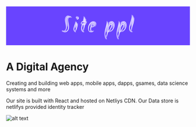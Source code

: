 ![alt text](src/Images/header.png)

# A Digital Agency 

Creating and building web apps, mobile apps, dapps, gsames, data science systems and more

Our site is built with React and hosted on Netliys CDN. 
Our Data store is netlifys provided identity tracker

![alt text](https://img.shields.io/tps1147/Siteppl/REPO.svg)

